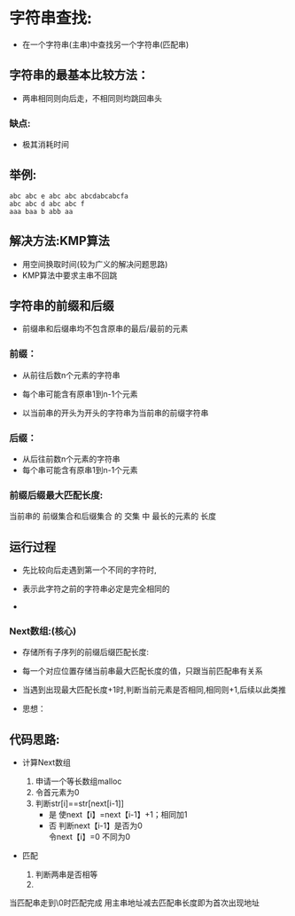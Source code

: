 

# 字符串查找:

- 在一个字符串(主串)中查找另一个字符串(匹配串)

## 字符串的最基本比较方法：

- 两串相同则向后走，不相同则均跳回串头

### 缺点:

- 极其消耗时间

## 举例:

```
abc abc e abc abc abcdabcabcfa
abc abc d abc abc f
aaa baa b abb aa
```

## 解决方法:KMP算法

- 用空间换取时间(较为广义的解决问题思路)
- KMP算法中要求主串不回跳

## 字符串的前缀和后缀

- 前缀串和后缀串均不包含原串的最后/最前的元素

### 前缀：

- 从前往后数n个元素的字符串

- 每个串可能含有原串1到n-1个元素
- 以当前串的开头为开头的字符串为当前串的前缀字符串

###  后缀：

- 从后往前数n个元素的字符串
- 每个串可能含有原串1到n-1个元素

### 前缀后缀最大匹配长度:

当前串的		前缀集合和后缀集合	的	交集	   中    最长的元素的	  长度

## 运行过程

- 先比较向后走遇到第一个不同的字符时,
- 表示此字符之前的字符串必定是完全相同的

- 









### Next数组:(核心)

- 存储所有子序列的前缀后缀匹配长度:

- 每一个对应位置存储当前串最大匹配长度的值，只跟当前匹配串有关系

- 当遇到出现最大匹配长度+1时,判断当前元素是否相同,相同则+1,后续以此类推

  

- 思想：

## 代码思路:

- 计算Next数组
  1. 申请一个等长数组malloc
  2. 令首元素为0
  3. 判断str[i]==str[next[i-1]]
     - 是	使next【i】=next【i-1】+1；相同加1
     - 否	判断next【i-1】是否为0		
       令next【i】=0			不同为0

- 匹配
  1. 判断两串是否相等
  2. 

当匹配串走到\0时匹配完成
用主串地址减去匹配串长度即为首次出现地址




